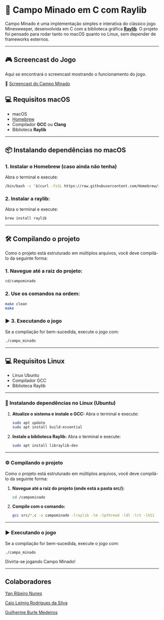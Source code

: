 # 🧨 Campo Minado em C com Raylib

Campo Minado é uma implementação simples e interativa do clássico jogo Minesweeper, desenvolvida em C com a biblioteca gráfica **[Raylib](https://www.raylib.com/)**. O projeto foi pensado para rodar tanto no macOS quanto no Linux, sem depender de frameworks externos.

---

## 🎮 Screencast do Jogo
Aqui se encontrará o screencast mostrando o funcionamento do jogo.

🔗 [Screencast do Campo Minado](https://youtu.be/YDhvL2kSngw)

## 💻 Requisitos macOS

- macOS  
- [Homebrew](https://brew.sh/)  
- Compilador **GCC** ou **Clang**  
- Biblioteca **Raylib**

---

## 📦 Instalando dependências no macOS

### 1. Instalar o Homebrew (caso ainda não tenha)
Abra o terminal e execute:
 ```bash
/bin/bash -c "$(curl -fsSL https://raw.githubusercontent.com/Homebrew/install/HEAD/install.sh)"
 ```

### 2. Instalar a raylib: 
Abra o terminal e execute:
```bash
brew install raylib
```

---

## 🛠️ Compilando o projeto
Como o projeto está estruturado em múltiplos arquivos, você deve compilá-lo da seguinte forma:
### 1. Navegue até a raiz do projeto:
```bash
cd/campominado
```
### 2. Use os comandos na ordem:
```bash
make clean
make
```

### ▶ 3. Executando o jogo
Se a compilação for bem-sucedida, execute o jogo com:
```bash
./campo_minado
```
---

## 💻 Requisitos Linux

* Linux Ubuntu
* Compilador GCC
* Biblioteca Raylib

---

### 📝 Instalando dependências no Linux (Ubuntu)

1. **Atualize o sistema e instale o GCC:**
   Abra o terminal e execute:

   ```bash
   sudo apt update
   sudo apt install build-essential
   ```

2. **Instale a biblioteca Raylib:**
   Abra o terminal e execute:

   ```bash
   sudo apt install libraylib-dev
   ```

---

### ⚙️ Compilando o projeto

Como o projeto está estruturado em múltiplos arquivos, você deve compilá-lo da seguinte forma:

1. **Navegue até a raiz do projeto (onde está a pasta src/):**

   ```bash
   cd /campominado
   ```

2. **Compile com o comando:**

   ```bash
   gcc src/*.c -o campominado -lraylib -lm -lpthread -ldl -lrt -lX11
   ```

---

### ▶️ Executando o jogo

Se a compilação for bem-sucedida, execute o jogo com:

```bash
./campo_minado
```

Divirta-se jogando Campo Minado!

---

## Colaboradores

[Yan Ribeiro Nunes](https://www.linkedin.com/in/yan-ribeiro-nunes/)

[Caio Leimig Rodrigues da Silva](https://www.linkedin.com/in/caio-leimig-rodrigues-da-silva/)

[Guilherme Burle Medeiros](https://www.linkedin.com/in/guilherme-burle/)
